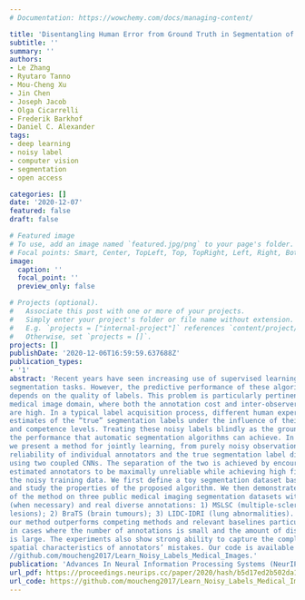 ```yaml
---
# Documentation: https://wowchemy.com/docs/managing-content/

title: 'Disentangling Human Error from Ground Truth in Segmentation of Medical Images'
subtitle: ''
summary: ''
authors:
- Le Zhang
- Ryutaro Tanno
- Mou-Cheng Xu
- Jin Chen
- Joseph Jacob
- Olga Cicarrelli 
- Frederik Barkhof
- Daniel C. Alexander
tags:
- deep learning
- noisy label
- computer vision
- segmentation
- open access

categories: []
date: '2020-12-07'
featured: false
draft: false

# Featured image
# To use, add an image named `featured.jpg/png` to your page's folder.
# Focal points: Smart, Center, TopLeft, Top, TopRight, Left, Right, BottomLeft, Bottom, BottomRight.
image:
  caption: ''
  focal_point: ''
  preview_only: false

# Projects (optional).
#   Associate this post with one or more of your projects.
#   Simply enter your project's folder or file name without extension.
#   E.g. `projects = ["internal-project"]` references `content/project/deep-learning/index.md`.
#   Otherwise, set `projects = []`.
projects: []
publishDate: '2020-12-06T16:59:59.637688Z'
publication_types:
- '1'
abstract: 'Recent years have seen increasing use of supervised learning methods for
segmentation tasks. However, the predictive performance of these algorithms
depends on the quality of labels. This problem is particularly pertinent in the
medical image domain, where both the annotation cost and inter-observer variability
are high. In a typical label acquisition process, different human experts provide their
estimates of the “true” segmentation labels under the influence of their own biases
and competence levels. Treating these noisy labels blindly as the ground truth limits
the performance that automatic segmentation algorithms can achieve. In this work,
we present a method for jointly learning, from purely noisy observations alone, the
reliability of individual annotators and the true segmentation label distributions,
using two coupled CNNs. The separation of the two is achieved by encouraging the
estimated annotators to be maximally unreliable while achieving high fidelity with
the noisy training data. We first define a toy segmentation dataset based on MNIST
and study the properties of the proposed algorithm. We then demonstrate the utility
of the method on three public medical imaging segmentation datasets with simulated
(when necessary) and real diverse annotations: 1) MSLSC (multiple-sclerosis
lesions); 2) BraTS (brain tumours); 3) LIDC-IDRI (lung abnormalities). In all cases,
our method outperforms competing methods and relevant baselines particularly
in cases where the number of annotations is small and the amount of disagreement
is large. The experiments also show strong ability to capture the complex
spatial characteristics of annotators’ mistakes. Our code is available at https:
//github.com/moucheng2017/Learn_Noisy_Labels_Medical_Images.'
publication: 'Advances In Neural Information Processing Systems (NeurIPS)'
url_pdf: https://proceedings.neurips.cc/paper/2020/hash/b5d17ed2b502da15aa727af0d51508d6-Abstract.html
url_code: https://github.com/moucheng2017/Learn_Noisy_Labels_Medical_Images
---
```

